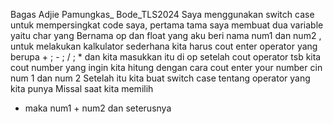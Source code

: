 Bagas Adjie Pamungkas_ Bode_TLS2024
Saya menggunakan switch case untuk mempersingkat 
code saya, pertama tama saya membuat dua variable yaitu char 
yang Bernama op dan float yang aku beri nama num1 dan 
num2 , untuk melakukan kalkulator sederhana kita harus cout 
enter operator yang berupa + ; - ; / ; * dan kita masukkan itu di 
op setelah cout operator tsb kita cout number yang ingin kita 
hitung dengan cara cout enter your number cin num 1 dan num 
2
Setelah itu kita buat switch case tentang operator yang kita 
punya
Missal saat kita memilih 
+ maka num1 + num2
dan seterusnya
